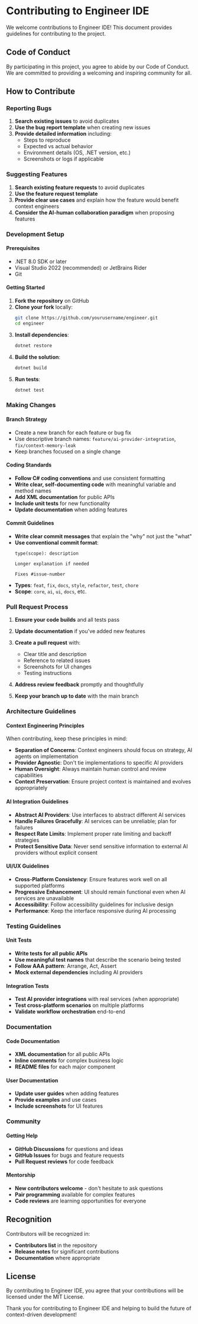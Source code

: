 # Contributing to Engineer IDE

We welcome contributions to Engineer IDE! This document provides guidelines for contributing to the project.

## Code of Conduct

By participating in this project, you agree to abide by our Code of Conduct. We are committed to providing a welcoming and inspiring community for all.

## How to Contribute

### Reporting Bugs

1. **Search existing issues** to avoid duplicates
2. **Use the bug report template** when creating new issues
3. **Provide detailed information** including:
   - Steps to reproduce
   - Expected vs actual behavior
   - Environment details (OS, .NET version, etc.)
   - Screenshots or logs if applicable

### Suggesting Features

1. **Search existing feature requests** to avoid duplicates
2. **Use the feature request template**
3. **Provide clear use cases** and explain how the feature would benefit context engineers
4. **Consider the AI-human collaboration paradigm** when proposing features

### Development Setup

#### Prerequisites
- .NET 8.0 SDK or later
- Visual Studio 2022 (recommended) or JetBrains Rider
- Git

#### Getting Started

1. **Fork the repository** on GitHub
2. **Clone your fork** locally:
   ```bash
   git clone https://github.com/yourusername/engineer.git
   cd engineer
   ```
3. **Install dependencies**:
   ```bash
   dotnet restore
   ```
4. **Build the solution**:
   ```bash
   dotnet build
   ```
5. **Run tests**:
   ```bash
   dotnet test
   ```

### Making Changes

#### Branch Strategy
- Create a new branch for each feature or bug fix
- Use descriptive branch names: `feature/ai-provider-integration`, `fix/context-memory-leak`
- Keep branches focused on a single change

#### Coding Standards

- **Follow C# coding conventions** and use consistent formatting
- **Write clear, self-documenting code** with meaningful variable and method names
- **Add XML documentation** for public APIs
- **Include unit tests** for new functionality
- **Update documentation** when adding features

#### Commit Guidelines

- **Write clear commit messages** that explain the "why" not just the "what"
- **Use conventional commit format**:
  ```
  type(scope): description
  
  Longer explanation if needed
  
  Fixes #issue-number
  ```
- **Types**: `feat`, `fix`, `docs`, `style`, `refactor`, `test`, `chore`
- **Scope**: `core`, `ai`, `ui`, `docs`, etc.

### Pull Request Process

1. **Ensure your code builds** and all tests pass
2. **Update documentation** if you've added new features
3. **Create a pull request** with:
   - Clear title and description
   - Reference to related issues
   - Screenshots for UI changes
   - Testing instructions

4. **Address review feedback** promptly and thoughtfully
5. **Keep your branch up to date** with the main branch

### Architecture Guidelines

#### Context Engineering Principles

When contributing, keep these principles in mind:

- **Separation of Concerns**: Context engineers should focus on strategy, AI agents on implementation
- **Provider Agnostic**: Don't tie implementations to specific AI providers
- **Human Oversight**: Always maintain human control and review capabilities
- **Context Preservation**: Ensure project context is maintained and evolves appropriately

#### AI Integration Guidelines

- **Abstract AI Providers**: Use interfaces to abstract different AI services
- **Handle Failures Gracefully**: AI services can be unreliable; plan for failures
- **Respect Rate Limits**: Implement proper rate limiting and backoff strategies
- **Protect Sensitive Data**: Never send sensitive information to external AI providers without explicit consent

#### UI/UX Guidelines

- **Cross-Platform Consistency**: Ensure features work well on all supported platforms
- **Progressive Enhancement**: UI should remain functional even when AI services are unavailable
- **Accessibility**: Follow accessibility guidelines for inclusive design
- **Performance**: Keep the interface responsive during AI processing

### Testing Guidelines

#### Unit Tests
- **Write tests for all public APIs**
- **Use meaningful test names** that describe the scenario being tested
- **Follow AAA pattern**: Arrange, Act, Assert
- **Mock external dependencies** including AI providers

#### Integration Tests
- **Test AI provider integrations** with real services (when appropriate)
- **Test cross-platform scenarios** on multiple platforms
- **Validate workflow orchestration** end-to-end

### Documentation

#### Code Documentation
- **XML documentation** for all public APIs
- **Inline comments** for complex business logic
- **README files** for each major component

#### User Documentation
- **Update user guides** when adding features
- **Provide examples** and use cases
- **Include screenshots** for UI features

### Community

#### Getting Help
- **GitHub Discussions** for questions and ideas
- **GitHub Issues** for bugs and feature requests
- **Pull Request reviews** for code feedback

#### Mentorship
- **New contributors welcome** - don't hesitate to ask questions
- **Pair programming** available for complex features
- **Code reviews** are learning opportunities for everyone

## Recognition

Contributors will be recognized in:
- **Contributors list** in the repository
- **Release notes** for significant contributions
- **Documentation** where appropriate

## License

By contributing to Engineer IDE, you agree that your contributions will be licensed under the MIT License.

Thank you for contributing to Engineer IDE and helping to build the future of context-driven development!
